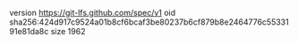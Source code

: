 version https://git-lfs.github.com/spec/v1
oid sha256:424d917c9524a01b8cf6bcaf3be80237b6cf879b8e2464776c5533191e81da8c
size 1962
